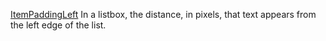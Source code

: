 [ItemPaddingLeft](filename.md) In a listbox, the distance, in pixels, that text appears from the left edge of the list.
